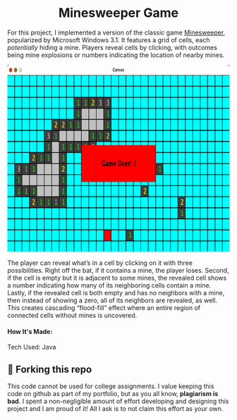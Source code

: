 <h1 align="center">Minesweeper Game</h1>

<p>For this project, I implemented a version of the classic game <a href="https://minesweeperonline.com/">Minesweeper</a>, popularized by Microsoft Windows 3.1. It features a grid of cells, each <i>potentially</i> hiding a mine. Players reveal cells by clicking, with outcomes being mine explosions or numbers indicating the location of nearby mines.</p>

<p align="center"><img src="MSGP.png" width="751px" height="424px" alt="gameplay"></p>


<p>The player can reveal what’s in a cell by clicking on it with three possibilities. Right off the bat, if it contains a mine, the player loses. Second, if the cell is empty but it is adjacent to some mines, the revealed cell shows a number indicating how many of its neighboring cells contain a mine. Lastly, if the revealed cell is both empty and has no neighbors with a mine, then instead of showing a zero, all of its neighbors are revealed, as well. This creates cascading “flood-fill” effect where an entire region of connected cells without mines is uncovered.</p>

<h4>How It's Made:</h4>
<p>Tech Used: Java</p>

## 🚨 Forking this repo

<p>This code cannot be used for college assignments. I value keeping this code on github as part of my portfolio, but as you all know, <b>plagiarism is bad</b>. I spent a non-negligible amount of effort developing and designing this project and I am proud of it! All I ask is to not claim this effort as your own.</p>
